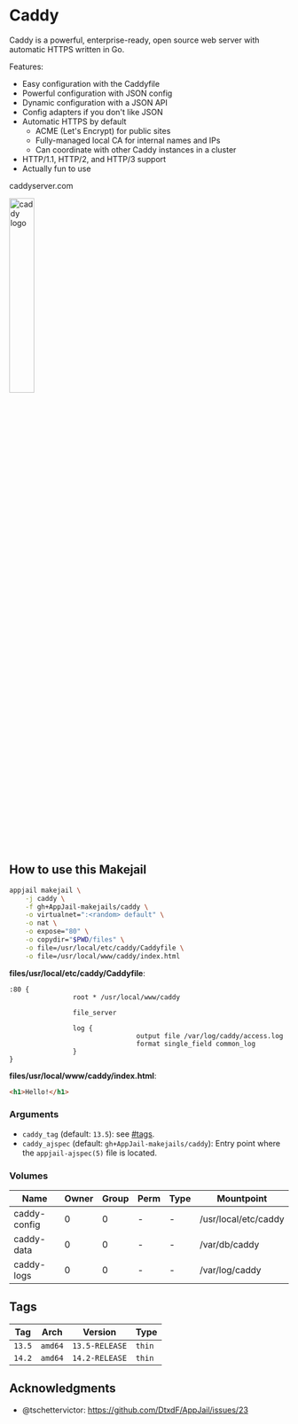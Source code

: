 # Caddy

Caddy is a powerful, enterprise-ready, open source web server with automatic
HTTPS written in Go.

Features:

- Easy configuration with the Caddyfile
- Powerful configuration with JSON config
- Dynamic configuration with a JSON API
- Config adapters if you don't like JSON
- Automatic HTTPS by default
  - ACME (Let's Encrypt) for public sites
  - Fully-managed local CA for internal names and IPs
  - Can coordinate with other Caddy instances in a cluster
- HTTP/1.1, HTTP/2, and HTTP/3 support
- Actually fun to use

caddyserver.com

<img src="https://imgur.com/3FV1v6e.png" alt="caddy logo" width="30%" height="auto">

## How to use this Makejail

```sh
appjail makejail \
    -j caddy \
    -f gh+AppJail-makejails/caddy \
    -o virtualnet=":<random> default" \
    -o nat \
    -o expose="80" \
    -o copydir="$PWD/files" \
    -o file=/usr/local/etc/caddy/Caddyfile \
    -o file=/usr/local/www/caddy/index.html
```

**files/usr/local/etc/caddy/Caddyfile**:

```
:80 {
                root * /usr/local/www/caddy

                file_server

                log {
                                output file /var/log/caddy/access.log
                                format single_field common_log
                }
}
```

**files/usr/local/www/caddy/index.html**:

```html
<h1>Hello!</h1>
```

### Arguments

* `caddy_tag` (default: `13.5`): see [#tags](#tags).
* `caddy_ajspec` (default: `gh+AppJail-makejails/caddy`): Entry point where the `appjail-ajspec(5)` file is located.

### Volumes

| Name         | Owner | Group | Perm | Type | Mountpoint           |
| ------------ | ----- | ----- | ---- | ---- | -------------------- |
| caddy-config | 0     | 0     |  -   |  -   | /usr/local/etc/caddy |
| caddy-data   | 0     | 0     |  -   |  -   | /var/db/caddy        |
| caddy-logs   | 0     | 0     |  -   |  -   | /var/log/caddy       |

## Tags

| Tag    | Arch    | Version        | Type   |
| ------ | ------- | -------------- | ------ |
| `13.5` | `amd64` | `13.5-RELEASE` | `thin` |
| `14.2` | `amd64` | `14.2-RELEASE` | `thin` |

## Acknowledgments

* @tschettervictor: https://github.com/DtxdF/AppJail/issues/23

